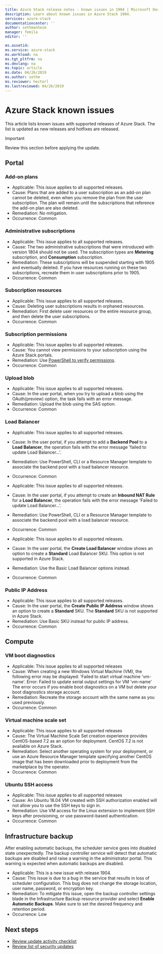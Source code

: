 ```yaml
---
title: Azure Stack release notes - known issues in 1904 | Microsoft Docs
description: Learn about known issues in Azure Stack 1904.
services: azure-stack
documentationcenter: ''
author: sethmanheim
manager: femila
editor: ''

ms.assetid:  
ms.service: azure-stack
ms.workload: na
ms.tgt_pltfrm: na
ms.devlang: na
ms.topic: article
ms.date: 04/26/2019
ms.author: sethm
ms.reviewer: hectorl
ms.lastreviewed: 04/26/2019
---
```


# Azure Stack known issues

This article lists known issues with supported releases of Azure Stack. The list is updated as new releases and hotfixes are released.

> [!IMPORTANT]  
> Review this section before applying the update.

## Portal

### Add-on plans

- Applicable: This issue applies to all supported releases.
- Cause: Plans that are added to a user subscription as an add-on plan cannot be deleted, even when you remove the plan from the user subscription. The plan will remain until the subscriptions that reference the add-on plan are also deleted.
- Remediation: No mitigation.
- Occurrence: Common

### Administrative subscriptions

- Applicable: This issue applies to all supported releases.
- Cause: The two administrative subscriptions that were introduced with version 1804 should not be used. The subscription types are **Metering** subscription, and **Consumption** subscription.
- Remediation: These subscriptions will be suspended starting with 1905 and eventually deleted. If you have resources running on these two subscriptions, recreate them in user subscriptions prior to 1905.
- Occurrence: Common

### Subscription resources

- Applicable: This issue applies to all supported releases.
- Cause: Deleting user subscriptions results in orphaned resources.
- Remediation: First delete user resources or the entire resource group, and then delete the user subscriptions.
- Occurrence: Common

### Subscription permissions

- Applicable: This issue applies to all supported releases.
- Cause: You cannot view permissions to your subscription using the Azure Stack portals.
- Remediation: Use [PowerShell to verify permissions](/powershell/module/azurerm.resources/get-azurermroleassignment).
- Occurrence: Common

### Upload blob

- Applicable: This issue applies to all supported releases.
- Cause: In the user portal, when you try to upload a blob using the OAuth(preview) option, the task fails with an error message.
- Remediation: Upload the blob using the SAS option.
- Occurrence: Common

### Load Balancer

- Applicable: This issue applies to all supported releases.
- Cause: In the user portal, if you attempt to add a **Backend Pool** to a **Load Balancer**, the operation fails with the error message 'failed to update Load Balancer...'.
- Remediation: Use PowerShell, CLI or a Resource Manager template to associate the backend pool with a load balancer resource.
- Occurrence: Common

- Applicable: This issue applies to all supported releases.
- Cause: In the user portal, if you attempt to create an **Inbound NAT Rule** for a **Load Balancer**, the operation fails with the error message 'Failed to update Load Balancer...'.
- Remediation: Use PowerShell, CLI or a Resource Manager template to associate the backend pool with a load balancer resource.
- Occurrence: Common

- Applicable: This issue applies to all supported releases.
- Cause: In the user portal, the **Create Load Balancer** window shows an option to create a **Standard** Load Balancer SKU. This option is not supported in Azure Stack.
- Remediation: Use the Basic Load Balancer options instead.
- Occurrence: Common

### Public IP Address

- Applicable: This issue applies to all supported releases.
- Cause: In the user portal, the **Create Public IP Address** window shows an option to create a **Standard** SKU. The **Standard** SKU is not supported in Azure Stack.
- Remediation: Use Basic SKU instead for public IP address.
- Occurrence: Common

## Compute

### VM boot diagnostics

- Applicable: This issue applies to all supported releases
- Cause: When creating a new Windows Virtual Machine (VM), the following error may be displayed:
'Failed to start virtual machine 'vm-name'. Error: Failed to update serial output settings for VM 'vm-name'
The error occurs if you enable boot diagnostics on a VM but delete your boot diagnostics storage account.
- Remediation: Recreate the storage account with the same name as you used previously.
- Occurrence: Common

### Virtual machine scale set

- Applicable: This issue applies to all supported releases
- Cause: The Virtual Machine Scale Set creation experience provides CentOS-based 7.2 as an option for deployment. CentOS 7.2 is not available on Azure Stack.
- Remediation: Select another operating system for your deployment, or use an Azure Resource Manager template specifying another CentOS image that has been downloaded prior to deployment from the marketplace by the operator.
- Occurrence: Common

### Ubuntu SSH access

- Applicable: This issue applies to all supported releases
- Cause: An Ubuntu 18.04 VM created with SSH authorization enabled will not allow you to use the SSH keys to sign in.
- Remediation: Use VM access for the Linux extension to implement SSH keys after provisioning, or use password-based authentication.
- Occurrence: Common


## Infrastructure backup

<!--Bug 3615401 - scheduler config lost; new issue in YYMM;  hectorl-->
After enabling automatic backups, the scheduler service goes into disabled state unexpectedly. The backup controller service will detect that automatic backups are disabled and raise a warning in the administrator portal. This warning is expected when automatic backups are disabled.

- Applicable: This is a new issue with release 1904.
- Cause: This issue is due to a bug in the service that results in loss of scheduler configuration. This bug does not change the storage location, user name, password, or encryption key.
- Remediation: To mitigate this issue, open the backup controller settings blade in the Infrastructure Backup resource provider and select **Enable Automatic Backups**. Make sure to set the desired frequency and retention period.
- Occurrence: Low

<!-- ## Storage -->
<!-- ## SQL and MySQL-->
<!-- ## App Service -->
<!-- ## Usage -->
<!-- ### Identity -->
<!-- ### Marketplace -->

## Next steps

- [Review update activity checklist](azure-stack-release-notes-checklist.md)
- [Review list of security updates](azure-stack-release-notes-security-updates-1904.md)
